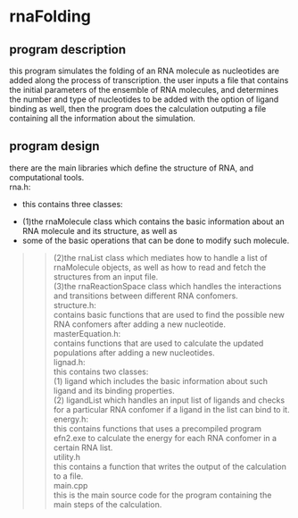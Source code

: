 # rnaFolding

## program description
this program simulates the folding of an RNA molecule as nucleotides are added along the process of transcription. 
the user inputs a file that contains the initial parameters of the ensemble of RNA molecules, and determines the 
number and type of nucleotides to be added with the option of ligand binding as well, then the program does the calculation
outputing a file containing all the information about the simulation. 

## program design
there are the main libraries which define the structure of RNA, and computational tools. <br/>
rna.h: <br/>
* this contains three classes: <br/>
+ (1)the rnaMolecule class which contains the basic information about an RNA molecule and its structure, as well as 
+ some of the basic operations that can be done to modify such molecule. <br/>
>>(2)the rnaList class which mediates how to handle a list of rnaMolecule objects, as well as how to read and fetch 
>>the structures from an input file. <br/>
>>(3)the rnaReactionSpace class which handles the interactions and transitions between different RNA confomers. <br/>
structure.h: <br/>
>contains basic functions that are used to find the possible new RNA confomers after adding a new nucleotide. <br/>
masterEquation.h: <br/>
>contains functions that are used to calculate the updated populations after adding a new nucleotides. <br/>
lignad.h: <br/>
>this contains two classes: <br/>
>>(1) ligand which includes the basic information about such ligand and its binding properties. <br/>
>>(2) ligandList which handles an input list of ligands and checks for a particular RNA confomer 
>>if a ligand in the list can bind to it. <br/>
energy.h: <br/>
>this contains functions that uses a precompiled program efn2.exe to calculate the energy for each 
>RNA confomer in a certain RNA list. <br/>
utility.h <br/>
>this contains a function that writes the output of the calculation to a file. <br/>
main.cpp <br/>
>this is the main source code for the program containing the main steps of the calculation. 
